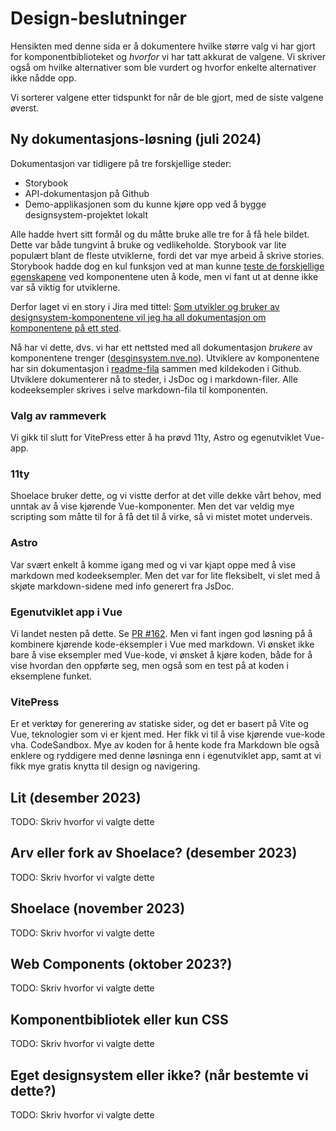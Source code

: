 # Design-beslutninger

Hensikten med denne sida er å dokumentere hvilke større valg vi har gjort for komponentbiblioteket og _hvorfor_ vi har tatt akkurat de valgene.
Vi skriver også om hvilke alternativer som ble vurdert og hvorfor enkelte alternativer ikke nådde opp.

Vi sorterer valgene etter tidspunkt for når de ble gjort, med de siste valgene øverst.

## Ny dokumentasjons-løsning (juli 2024)

Dokumentasjon var tidligere på tre forskjellige steder:

- Storybook
- API-dokumentasjon på Github
- Demo-applikasjonen som du kunne kjøre opp ved å bygge designsystem-projektet lokalt

Alle hadde hvert sitt formål og du måtte bruke alle tre for å få hele bildet.
Dette var både tungvint å bruke og vedlikeholde. Storybook var lite populært blant de fleste utviklerne, fordi det var mye arbeid å skrive stories. Storybook hadde dog en kul funksjon ved at man kunne [teste de forskjellige egenskapene](https://storybook.js.org/docs/essentials/controls) ved komponentene uten å kode, men vi fant ut at denne ikke var så viktig for utviklerne.

Derfor laget vi en story i Jira med tittel:
[Som utvikler og bruker av designsystem-komponentene vil jeg ha all dokumentasjon om komponentene på ett sted](https://nveprojects.atlassian.net/browse/DS-168).

Nå har vi dette, dvs. vi har ett nettsted med all dokumentasjon _brukere_ av komponentene trenger ([desginsystem.nve.no](https://desginsystem.nve.no)). Utviklere av komponentene har sin dokumentasjon i [readme-fila](README.md) sammen med kildekoden i Github. Utviklere dokumenterer nå to steder, i JsDoc og i markdown-filer. Alle kodeeksempler skrives i selve markdown-fila til komponenten.

### Valg av rammeverk

Vi gikk til slutt for VitePress etter å ha prøvd 11ty, Astro og egenutviklet Vue-app.

### 11ty

Shoelace bruker dette, og vi vistte derfor at det ville dekke vårt behov, med unntak av å vise kjørende Vue-komponenter. Men det var veldig mye scripting som måtte til for å få det til å virke, så vi mistet motet underveis.

### Astro

Var svært enkelt å komme igang med og vi var kjapt oppe med å vise markdown med kodeeksempler. Men det var for lite fleksibelt, vi slet med å skjøte markdown-sidene med info generert fra JsDoc.

### Egenutviklet app i Vue

Vi landet nesten på dette. Se [PR #162](https://github.com/NVE/Designsystem/pull/162). Men vi fant ingen god løsning på å kombinere kjørende kode-eksempler i Vue med markdown. Vi ønsket ikke bare å vise eksempler med Vue-kode, vi ønsket å kjøre koden, både for å vise hvordan den oppførte seg, men også som en test på at koden i eksemplene funket.

### VitePress

Er et verktøy for generering av statiske sider, og det er basert på Vite og Vue, teknologier som vi er kjent med. Her fikk vi til å vise kjørende vue-kode vha. CodeSandbox.
Mye av koden for å hente kode fra Markdown ble også enklere og ryddigere med denne løsninga enn i egenutviklet app, samt at vi fikk mye gratis knytta til design og navigering.

## Lit (desember 2023)

TODO: Skriv hvorfor vi valgte dette

## Arv eller fork av Shoelace? (desember 2023)

TODO: Skriv hvorfor vi valgte dette

## Shoelace (november 2023)

TODO: Skriv hvorfor vi valgte dette

## Web Components (oktober 2023?)

TODO: Skriv hvorfor vi valgte dette

## Komponentbibliotek eller kun CSS

TODO: Skriv hvorfor vi valgte dette

## Eget designsystem eller ikke? (når bestemte vi dette?)

TODO: Skriv hvorfor vi valgte dette
